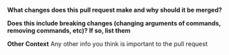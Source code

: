 **What changes does this pull request make and why should it be merged?**

**Does this include breaking changes (changing arguments of commands, removing commands, etc)? If so, list them**

**Other Context**
Any other info you think is important to the pull request
